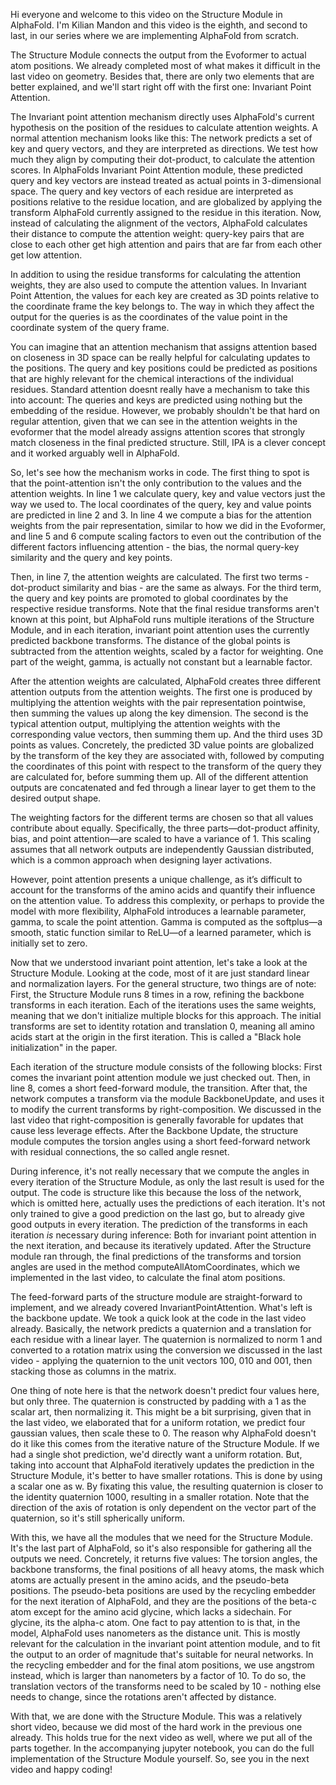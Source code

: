 Hi everyone and welcome to this video on the Structure Module in AlphaFold. I'm Kilian Mandon and this video is the eighth, and second to last, in our series where we are implementing AlphaFold from scratch.

The Structure Module connects the output from the Evoformer to actual atom positions. We already completed most of what makes it difficult in the last video on geometry. Besides that, there are only two elements that are better explained, and we'll start right off with the first one: Invariant Point Attention. 

The Invariant point attention mechanism directly uses AlphaFold's current hypothesis on the position of the residues to calculate attention weights. A normal attention mechanism looks like this: The network predicts a set of key and query vectors, and they are interpreted as directions. We test how much they align by computing their dot-product, to calculate the attention scores. In AlphaFolds Invariant Point Attention module, these predicted query and key vectors are instead treated as actual points in 3-dimensional space. The query and key vectors of each residue are interpreted as positions relative to the residue location, and are globalized by applying the transform AlphaFold currently assigned to the residue in this iteration. Now, instead of calculating the alignment of the vectors, AlphaFold calculates their distance to compute the attention weight: query-key pairs that are close to each other get high attention and pairs that are far from each other get low attention. 

In addition to using the residue transforms for calculating the attention weights, they are also used to compute the attention values. In Invariant Point Attention, the values for each key are created as 3D points relative to the coordinate frame the key belongs to. The way in which they affect the output for the queries is as the coordinates of the value point in the coordinate system of the query frame. 

You can imagine that an attention mechanism that assigns attention based on closeness in 3D space can be really helpful for calculating updates to the positions. The query and key positions could be predicted as positions that are highly relevant for the chemical interactions of the individual residues. Standard attention doesnt really have a mechanism to take this into account: The queries and keys are predicted using nothing but the embedding of the residue. However, we probably shouldn't be that hard on regular attention, given that we can see in the attention weights in the evoformer that the model already assigns attention scores that strongly match closeness in the final predicted structure. Still, IPA is a clever concept and it worked arguably well in AlphaFold.

So, let's see how the mechanism works in code. The first thing to spot is that the point-attention isn't the only contribution to the values and the attention weights. In line 1 we calculate query, key and value vectors just the way we used to. The local coordinates of the query, key and value points are predicted in line 2 and 3. In line 4 we compute a bias for the attention weights from the pair representation, similar to how we did in the Evoformer, and line 5 and 6 compute scaling factors to even out the contribution of the different factors influencing attention - the bias, the normal query-key similarity and the query and key points. 

Then, in line 7, the attention weights are calculated. The first two terms - dot-product similarity and bias - are the same as always. For the third term, the query and key points are promoted to global coordinates by the respective residue transforms. Note that the final residue transforms aren't known at this point, but AlphaFold runs multiple iterations of the Structure Module, and in each iteration, invariant point attention uses the currently predicted backbone transforms. The distance of the global points is subtracted from the attention weights, scaled by a factor for weighting. One part of the weight, gamma, is actually not constant but a learnable factor.

After the attention weights are calculated, AlphaFold creates three different attention outputs from the attention weights. The first one is produced by multiplying the attention weights with the pair representation pointwise, then summing the values up along the key dimension. The second is the typical attention output, multiplying the attention weights with the corresponding value vectors, then summing them up. And the third uses 3D points as values. Concretely, the predicted 3D value points are globalized by the transform of the key they are associated with, followed by computing the coordinates of this point with respect to the transform of the query they are calculated for, before summing them up. All of the different attention outputs are concatenated and fed through a linear layer to get them to the desired output shape.

The weighting factors for the different terms are chosen so that all values contribute about equally. Specifically, the three parts—dot-product affinity, bias, and point attention—are scaled to have a variance of 1. This scaling assumes that all network outputs are independently Gaussian distributed, which is a common approach when designing layer activations.

However, point attention presents a unique challenge, as it’s difficult to account for the transforms of the amino acids and quantify their influence on the attention value. To address this complexity, or perhaps to provide the model with more flexibility, AlphaFold introduces a learnable parameter, gamma, to scale the point attention. Gamma is computed as the softplus—a smooth, static function similar to ReLU—of a learned parameter, which is initially set to zero.

Now that we understood invariant point attention, let's take a look at the Structure Module. Looking at the code, most of it are just standard linear and normalization layers. For the general structure, two things are of note: First, the Structure Module runs 8 times in a row, refining the backbone transforms in each iteration. Each of the iterations uses the same weights, meaning that we don't initialize multiple blocks for this approach. The initial transforms are set to identity rotation and translation 0, meaning all amino acids start at the origin in the first iteration. This is called a "Black hole initialization" in the paper.

Each iteration of the structure module consists of the following blocks: First comes the invariant point attention module we just checked out. Then, in line 8, comes a short feed-forward module, the transition. After that, the network computes a transform via the module BackboneUpdate, and uses it to modify the current transforms by right-composition. We discussed in the last video that right-composition is generally favorable for updates that cause less leverage effects. After the Backbone Update, the structure module computes the torsion angles using a short feed-forward network with residual connections, the so called angle resnet. 

During inference, it's not really necessary that we compute the angles in every iteration of the Structure Module, as only the last result is used for the output. The code is structure like this because the loss of the network, which is omitted here, actually uses the predictions of each iteration. It's not only trained to give a good prediction on the last go, but to already give good outputs in every iteration.
The prediction of the transforms in each iteration *is* necessary during inference: Both for invariant point attention in the next iteration, and because its iteratively updated. After the Structure module ran through, the final predictions of the transforms and torsion angles are used in the method computeAllAtomCoordinates, which we implemented in the last video, to calculate the final atom positions.

The feed-forward parts of the structure module are straight-forward to implement, and we already covered InvariantPointAttention. What's left is the backbone update. We took a quick look at the code in the last video already. Basically, the network predicts a quaternion and a translation for each residue with a linear layer. The quaternion is normalized to norm 1 and converted to a rotation matrix using the conversion we discussed in the last video - applying the quaternion to the unit vectors 100, 010 and 001, then stacking those as columns in the matrix.

One thing of note here is that the network doesn't predict four values here, but only three. The quaternion is constructed by padding with a 1 as the scalar art, then normalizing it. This might be a bit surprising, given that in the last video, we elaborated that for a uniform rotation, we predict four gaussian values, then scale these to 0. The reason why AlphaFold doesn't do it like this comes from the iterative nature of the Structure Module. If we had a single shot prediction, we'd directly want a uniform rotation. But, taking into account that AlphaFold iteratively updates the prediction in the Structure Module, it's better to have smaller rotations. This is done by using a scalar one as w. By fixating this value, the resulting quaternion is closer to the identity quaternion 1000, resulting in a smaller rotation. Note that the direction of the axis of rotation is only dependent on the vector part of the quaternion, so it's still spherically uniform. 

With this, we have all the modules that we need for the Structure Module. It's the last part of AlphaFold, so it's also responsible for gathering all the outputs we need. Concretely, it returns five values: The torsion angles, the backbone transforms, the final positions of all heavy atoms, the mask which atoms are actually present in the amino acids, and the pseudo-beta positions. The pseudo-beta positions are used by the recycling embedder for the next iteration of AlphaFold, and they are the positions of the beta-c atom except for the amino acid glycine, which lacks a sidechain. For glycine, its the alpha-c atom. 
One fact to pay attention to is that, in the model, AlphaFold uses nanometers as the distance unit. This is mostly relevant for the calculation in the invariant point attention module, and to fit the output to an order of magnitude that's suitable for neural networks. In the recycling embedder and for the final atom positions, we use angstrom instead, which is larger than nanometers by a factor of 10. To do so, the translation vectors of the transforms need to be scaled by 10 - nothing else needs to change, since the rotations aren't affected by distance.

With that, we are done with the Structure Module. This was a relatively short video, because we did most of the hard work in the previous one already. This holds true for the next video as well, where we put all of the parts together. In the accompanying jupyter notebook, you can do the full implementation of the Structure Module yourself. So, see you in the next video and happy coding!